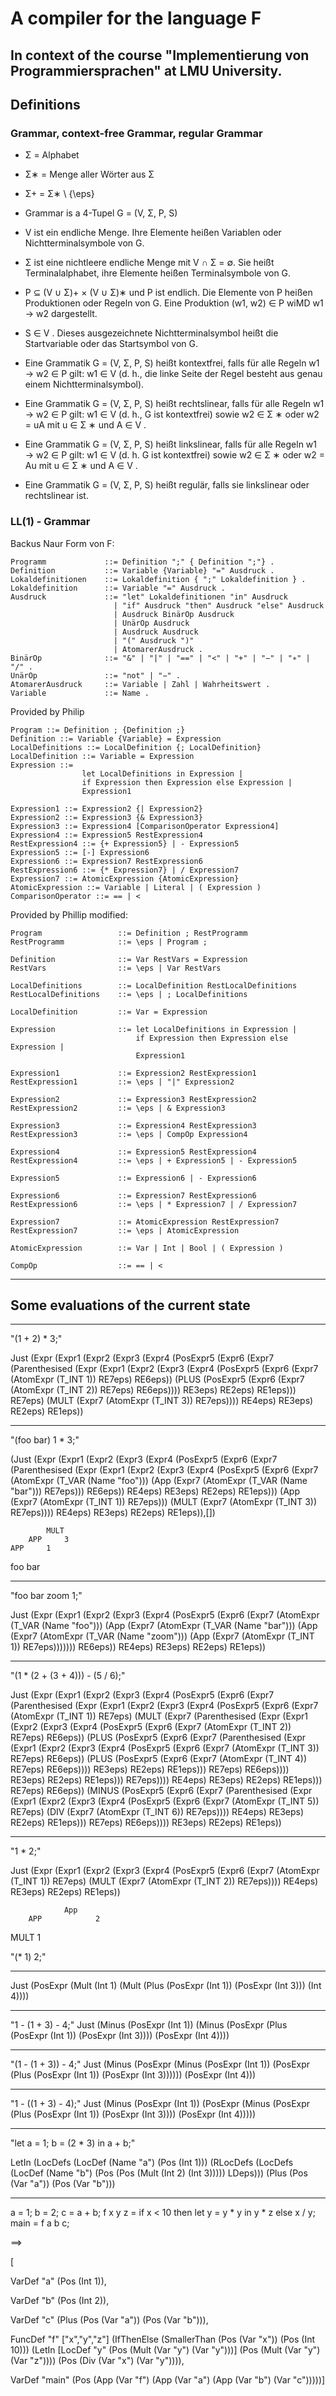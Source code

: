# A compiler for the language F 
## In context of the course "Implementierung von Programmiersprachen" at LMU University.

## Definitions

### Grammar, context-free Grammar, regular Grammar

- Σ = Alphabet
- Σ∗ = Menge aller Wörter aus Σ
- Σ+ = Σ∗ \ {\eps}

- Grammar is a 4-Tupel G = (V, Σ, P, S)

- V ist ein endliche Menge. Ihre Elemente heißen Variablen oder Nichtterminalsymbole von G.

- Σ ist eine nichtleere endliche Menge mit V ∩ Σ = ∅. Sie heißt Terminalalphabet, ihre Elemente heißen Terminalsymbole von G.

- P ⊆ (V ∪ Σ)+ × (V ∪ Σ)∗ und P ist endlich. Die Elemente von P heißen Produktionen oder Regeln von G. Eine Produktion (w1, w2) ∈ P wiMD w1 → w2 dargestellt.

- S ∈ V . Dieses ausgezeichnete Nichtterminalsymbol heißt die Startvariable oder das Startsymbol von G.

- Eine Grammatik G = (V, Σ, P, S) heißt kontextfrei, falls für alle Regeln w1 → w2 ∈ P gilt: w1 ∈ V (d. h., die linke Seite der Regel besteht aus genau einem Nichtterminalsymbol).

- Eine Grammatik G = (V, Σ, P, S) heißt rechtslinear, falls für alle Regeln w1 → w2 ∈ P gilt: w1 ∈ V (d. h., G ist kontextfrei) sowie w2 ∈ Σ ∗ oder w2 = uA mit u ∈ Σ ∗ und A ∈ V .

- Eine Grammatik G = (V, Σ, P, S) heißt linkslinear, falls für alle Regeln w1 → w2 ∈ P gilt: w1 ∈ V (d. h. G ist kontextfrei) sowie w2 ∈ Σ ∗ oder w2 = Au mit u ∈ Σ ∗ und A ∈ V .

- Eine Grammatik G = (V, Σ, P, S) heißt regulär, falls sie linkslinear oder rechtslinear ist.


### LL(1) - Grammar

Backus Naur Form von F:
```
Programm             ::= Definition ";" { Definition ";"} .
Definition           ::= Variable {Variable} "=" Ausdruck .
Lokaldefinitionen    ::= Lokaldefinition { ";" Lokaldefinition } .
Lokaldefinition      ::= Variable "=" Ausdruck .
Ausdruck             ::= "let" Lokaldefinitionen "in" Ausdruck
                       | "if" Ausdruck "then" Ausdruck "else" Ausdruck
                       | Ausdruck BinärOp Ausdruck
                       | UnärOp Ausdruck
                       | Ausdruck Ausdruck
                       | "(" Ausdruck ")"
                       | AtomarerAusdruck .
BinärOp              ::= "&" | "|" | "==" | "<" | "+" | "−" | "∗" | "/" .
UnärOp               ::= "not" | "−" .
AtomarerAusdruck     ::= Variable | Zahl | Wahrheitswert .
Variable             ::= Name .
```

Provided by Philip
```
Program ::= Definition ; {Definition ;}
Definition ::= Variable {Variable} = Expression
LocalDefinitions ::= LocalDefinition {; LocalDefinition}
LocalDefinition ::= Variable = Expression
Expression ::=
                let LocalDefinitions in Expression |
                if Expression then Expression else Expression |
                Expression1

Expression1 ::= Expression2 {| Expression2}
Expression2 ::= Expression3 {& Expression3}
Expression3 ::= Expression4 [ComparisonOperator Expression4]
Expression4 ::= Expression5 RestExpression4
RestExpression4 ::= {+ Expression5} | - Expression5
Expression5 ::= [-] Expression6
Expression6 ::= Expression7 RestExpression6
RestExpression6 ::= {* Expression7} | / Expression7
Expression7 ::= AtomicExpression {AtomicExpression}
AtomicExpression ::= Variable | Literal | ( Expression )
ComparisonOperator ::= == | <
```

Provided by Phillip modified:
```
Program                 ::= Definition ; RestProgramm
RestProgramm            ::= \eps | Program ;

Definition              ::= Var RestVars = Expression
RestVars                ::= \eps | Var RestVars

LocalDefinitions        ::= LocalDefinition RestLocalDefinitions
RestLocalDefinitions    ::= \eps | ; LocalDefinitions

LocalDefinition         ::= Var = Expression

Expression              ::= let LocalDefinitions in Expression |
                            if Expression then Expression else Expression |
                            Expression1

Expression1             ::= Expression2 RestExpression1
RestExpression1         ::= \eps | "|" Expression2

Expression2             ::= Expression3 RestExpression2
RestExpression2         ::= \eps | & Expression3

Expression3             ::= Expression4 RestExpression3
RestExpression3         ::= \eps | CompOp Expression4

Expression4             ::= Expression5 RestExpression4
RestExpression4         ::= \eps | + Expression5 | - Expression5

Expression5             ::= Expression6 | - Expression6

Expression6             ::= Expression7 RestExpression6
RestExpression6         ::= \eps | * Expression7 | / Expression7

Expression7             ::= AtomicExpression RestExpression7
RestExpression7         ::= \eps | AtomicExpression

AtomicExpression        ::= Var | Int | Bool | ( Expression )

CompOp                  ::= == | <
```

-----------------------------------------------------------------

## Some evaluations of the current state

-----------------------------------------------------------------

"(1 + 2) * 3;"

Just 
(Expr (Expr1 (Expr2 (Expr3 (Expr4 (PosExpr5 (Expr6 (Expr7 
(Parenthesised (Expr (Expr1 (Expr2 (Expr3 (Expr4 (PosExpr5 (Expr6 (Expr7 (AtomExpr (T_INT 1)) RE7eps) RE6eps)) 
(PLUS (PosExpr5 (Expr6 (Expr7 (AtomExpr (T_INT 2)) RE7eps) RE6eps)))) RE3eps) RE2eps) RE1eps))) RE7eps) 
(MULT (Expr7 (AtomExpr (T_INT 3)) RE7eps)))) RE4eps) RE3eps) RE2eps) RE1eps))

------------------------------------------------------------------

"(foo bar) 1 * 3;"

(Just 
(Expr (Expr1 (Expr2 (Expr3 (Expr4 (PosExpr5 (Expr6 (Expr7 
(Parenthesised (Expr (Expr1 (Expr2 (Expr3 (Expr4 (PosExpr5 (Expr6 (Expr7 (AtomExpr (T_VAR (Name "foo"))) 
(App (Expr7 (AtomExpr (T_VAR (Name "bar"))) RE7eps))) RE6eps)) RE4eps) RE3eps) RE2eps) RE1eps))) 
(App (Expr7 (AtomExpr (T_INT 1)) RE7eps))) 
(MULT (Expr7 (AtomExpr (T_INT 3)) RE7eps)))) RE4eps) RE3eps) RE2eps) RE1eps)),[])

            MULT 
        APP     3
    APP     1
foo     bar

------------------------------------------------------------------

"foo bar zoom 1;"

Just 
(Expr (Expr1 (Expr2 (Expr3 (Expr4 (PosExpr5 (Expr6 (Expr7 (AtomExpr (T_VAR (Name "foo"))) 
(App (Expr7 (AtomExpr (T_VAR (Name "bar"))) 
(App (Expr7 (AtomExpr (T_VAR (Name "zoom"))) 
(App (Expr7 (AtomExpr (T_INT 1)) RE7eps))))))) RE6eps)) RE4eps) RE3eps) RE2eps) RE1eps))

------------------------------------------------------------------

"(1 * (2 + (3 + 4))) - (5 / 6);"

Just 
(Expr (Expr1 (Expr2 (Expr3 (Expr4 (PosExpr5 (Expr6 (Expr7 
(Parenthesised (Expr (Expr1 (Expr2 (Expr3 (Expr4 (PosExpr5 (Expr6 (Expr7 (AtomExpr 
(T_INT 1)) RE7eps) 
(MULT (Expr7 
(Parenthesised (Expr (Expr1 (Expr2 (Expr3 (Expr4 (PosExpr5 (Expr6 (Expr7 (AtomExpr 
(T_INT 2)) RE7eps) RE6eps)) 
(PLUS (PosExpr5 (Expr6 (Expr7 
(Parenthesised (Expr (Expr1 (Expr2 (Expr3 (Expr4 (PosExpr5 (Expr6 (Expr7 (AtomExpr 
(T_INT 3)) RE7eps) RE6eps)) 
(PLUS (PosExpr5 (Expr6 (Expr7 (AtomExpr 
(T_INT 4)) RE7eps) RE6eps)))) RE3eps) RE2eps) RE1eps))) RE7eps) RE6eps)))) RE3eps) RE2eps) RE1eps))) RE7eps)))) RE4eps) RE3eps) RE2eps) RE1eps))) RE7eps) RE6eps)) 
(MINUS (PosExpr5 (Expr6 (Expr7 
(Parenthesised (Expr (Expr1 (Expr2 (Expr3 (Expr4 (PosExpr5 (Expr6 (Expr7 (AtomExpr 
(T_INT 5)) RE7eps) 
(DIV (Expr7 (AtomExpr 
(T_INT 6)) RE7eps)))) RE4eps) RE3eps) RE2eps) RE1eps))) RE7eps) RE6eps)))) RE3eps) RE2eps) RE1eps))

------------------------------------------------------------------

"1 * 2;"

Just 
    (Expr (Expr1 (Expr2 (Expr3 (Expr4 (PosExpr5 (Expr6 (Expr7 (AtomExpr (T_INT 1)) RE7eps) 
    (MULT (Expr7 (AtomExpr (T_INT 2)) RE7eps)))) RE4eps) RE3eps) RE2eps) RE1eps))


                App
        APP            2
MULT          1


"(* 1) 2;"

------------------------------------------------------------------

Just (PosExpr (Mult (Int 1) (Mult (Plus (PosExpr (Int 1)) (PosExpr (Int 3))) (Int 4))))

------------------------------------------------------------------

"1 - (1 + 3) - 4;"
Just (Minus 
        (PosExpr (Int 1)) 
        (Minus 
            (PosExpr (Plus 
                (PosExpr (Int 1)) 
                (PosExpr (Int 3)))) 
            (PosExpr (Int 4))))

------------------------------------------------------------------

"(1 - (1 + 3)) - 4;"
Just (Minus 
        (PosExpr (Minus 
            (PosExpr (Int 1)) 
            (PosExpr (Plus (PosExpr (Int 1)) (PosExpr (Int 3)))))) 
        (PosExpr (Int 4)))

------------------------------------------------------------------

"1 - ((1 + 3) - 4);"
Just (Minus 
        (PosExpr (Int 1)) 
        (PosExpr (Minus 
            (PosExpr (Plus 
                (PosExpr (Int 1)) 
                (PosExpr (Int 3)))) 
            (PosExpr (Int 4)))))

------------------------------------------------------------------

"let a = 1; b = (2 * 3) in a + b;"

LetIn (LocDefs (LocDef (Name "a") (Pos (Int 1))) (RLocDefs (LocDefs (LocDef (Name "b") (Pos (Pos (Mult (Int 2) (Int 3))))) LDeps))) (Plus (Pos (Var "a")) (Pos (Var "b")))

------------------------------------------------------------------

a = 1;
b = 2;
c = a + b;
f x y z = if x < 10 then let y = y * y in y * z else x / y;
main = f a b c;

==> 

[

VarDef 
    "a" 
    (Pos (Int 1)),

VarDef 
    "b" 
    (Pos (Int 2)),

VarDef 
    "c" 
    (Plus 
        (Pos (Var "a")) 
        (Pos (Var "b"))),

FuncDef 
    "f" 
    ["x","y","z"] 
    (IfThenElse 
        (SmallerThan 
            (Pos (Var "x")) 
            (Pos (Int 10))) 
        (LetIn 
            [LocDef 
                "y" 
                (Pos (Mult (Var "y") (Var "y")))] 
            (Pos (Mult (Var "y") (Var "z")))) 
        (Pos (Div (Var "x") (Var "y")))),

VarDef 
    "main" 
    (Pos (App 
            (Var "f") 
            (App 
                (Var "a") 
                (App 
                    (Var "b") (Var "c")))))]
